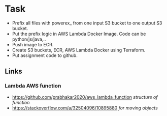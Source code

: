 # Task

- Prefix all files with powerex_ from one input S3 bucket to one output S3 bucket.
- Put the prefix logic in AWS Lambda Docker Image. Code can be python/js/java,..
- Push image to ECR.
- Create S3 buckets, ECR, AWS Lambda Docker using Terraform.
- Put assignment code to github.

## Links

### Lambda AWS function

- https://github.com/prabhakar2020/aws_lambda_function *structure of function*
- https://stackoverflow.com/a/32504096/10895880 *for moving objects*

